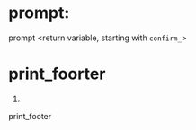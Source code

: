 


# prompt:

prompt  <question to ask> <return variable, starting with `confirm_`>


# print_foorter

1. 
print_footer  